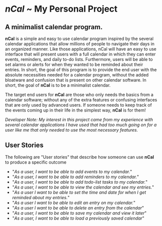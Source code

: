 # *nCal* ~ My Personal Project

## A minimalist calendar program.

**nCal** is a simple and easy to use calendar program inspired by the
several calendar applications that allow millions of people to navigate their days in an
organized manner. Like those applications, nCal will have an easy to use interface that will
present users with a full calendar in which they can enter events, reminders, and daily to-do lists.
Furthermore, users will be able to set alarms or alerts for when they wanted to be reminded about their entries.
In short, the goal of this program is to provide the end user with the absolute necessities needed for a calendar program,
without the added bloatware and confusion that is present on other calendar software. In short, the goal of **nCal** is to be a
minimalist calendar.

The target end users for **nCal** are those who only needs the basics from a calendar software; without any of the extra features
or confusing interfaces that are only used by advanced users. If someone needs to keep track of the events coming up in their life in the simplest way, **nCal** is for them!

*Developer Note: My interest in this project came from my experience with several calendar applications I have used that had too much going on
for a user like me that only needed to use the most necessary features.* 
 
 
## User Stories
The following are "User stories" that describe how someone can use **nCal** to produce a specific outcome
- "*As a user, I want to be able to add events to my calendar.*"
- "*As a user, I want to be able to add reminders to my calendar.*"
- "*As a user, I want to be able to add todo-list tasks to my calendar.*"
- "*As a user, I want to be able to view the calendar and see my entries.*"
- "*As a user I want to be able to set the time and date for when I get reminded about my entries.*"
- "*As a user I want to be able to edit an entry on my calendar.*"
- "*As a user I want to be able to delete an entry from the calendar*"
- "*As a user, I want to be able to save my calendar and view it later*"
- "*As a user, I want to be able to load a previously saved calendar*"

